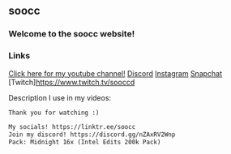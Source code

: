 ## soocc

### Welcome to the soocc website!

### Links
[Click here for my youtube channel!](https://www.youtube.com/channel/UCaO5k5qvFP-w4cZX2u_LNWw)
[Discord](https://discordapp.com/users/616294132973043767)
[Instagram](https://www.instagram.com/sooccly/)
[Snapchat](https://www.snapchat.com/add/sooccly)
[Twitch]https://www.twitch.tv/sooccd

Description I use in my videos:
```markdown
Thank you for watching :)

My socials! https://linktr.ee/soocc
Join my discord! https://discord.gg/nZAxRV2Wnp
Pack: Midnight 16x (Intel Edits 200k Pack)
```
